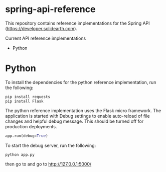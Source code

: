 spring-api-reference
====================

This repository contains reference implementations for the Spring API (https://developer.solidearth.com).

Current API reference implementations

* Python

# Python

To install the dependencies for the python reference implementation, run the following:

```
pip install requests
pip install Flask
```

The python reference implementation uses the Flask micro framework. The application is started with Debug settings to enable auto-reload of file changes and helpful debug message. This should be turned off for production deployments.

```python
app.run(debug=True)
```

To start the debug server, run the following:

```
python app.py
```

then go to and go to http://127.0.0.1:5000/
